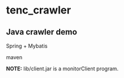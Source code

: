 tenc_crawler
============

## Java crawler demo

Spring + Mybatis

maven

**NOTE:**
lib/client.jar is a monitorClient program.